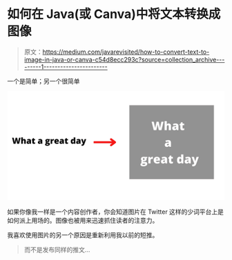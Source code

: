 # 如何在 Java(或 Canva)中将文本转换成图像

> 原文：<https://medium.com/javarevisited/how-to-convert-text-to-image-in-java-or-canva-c54d8ecc293c?source=collection_archive---------1----------------------->

一个是简单；另一个很简单

![](img/aa71697e4b87cb6115035d38b43e0ceb.png)

如果你像我一样是一个内容创作者，你会知道图片在 Twitter 这样的少词平台上是如何派上用场的。图像也被用来迅速抓住读者的注意力。

我喜欢使用图片的另一个原因是重新利用我以前的短推。

> 而不是发布同样的推文…